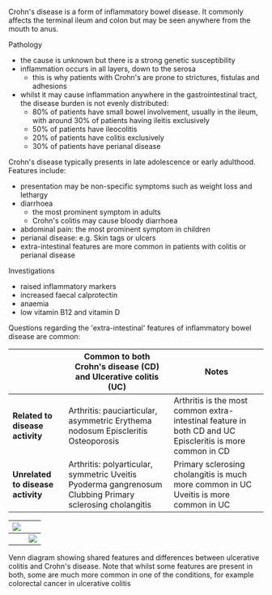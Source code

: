 Crohn's disease is a form of inflammatory bowel disease. It commonly affects the terminal ileum and colon but may be seen anywhere from the mouth to anus.  
  
Pathology  
* the cause is unknown but there is a strong genetic susceptibility
* inflammation occurs in all layers, down to the serosa
	+ this is why patients with Crohn's are prone to strictures, fistulas and adhesions
* whilst it may cause inflammation anywhere in the gastrointestinal tract, the disease burden is not evenly distributed:
	+ 80% of patients have small bowel involvement, usually in the ileum, with around 30% of patients having ileitis exclusively
	+ 50% of patients have ileocolitis
	+ 20% of patients have colitis exclusively
	+ 30% of patients have perianal disease

  
Crohn's disease typically presents in late adolescence or early adulthood. Features include:  
* presentation may be non\-specific symptoms such as weight loss and lethargy
* diarrhoea
	+ the most prominent symptom in adults
	+ Crohn's colitis may cause bloody diarrhoea
* abdominal pain: the most prominent symptom in children
* perianal disease: e.g. Skin tags or ulcers
* extra\-intestinal features are more common in patients with colitis or perianal disease

   
Investigations  
* raised inflammatory markers
* increased faecal calprotectin
* anaemia
* low vitamin B12 and vitamin D

  
Questions regarding the 'extra\-intestinal' features of inflammatory bowel disease are common:  
  


|  | **Common to both Crohn's disease (CD) and Ulcerative colitis (UC)** | **Notes** |
| --- | --- | --- |
| **Related to disease activity** | Arthritis: pauciarticular, asymmetric Erythema nodosum Episcleritis Osteoporosis | Arthritis is the most common extra\-intestinal feature in both CD and UC Episcleritis is more common in CD |
| **Unrelated to disease activity** | Arthritis: polyarticular, symmetric Uveitis Pyoderma gangrenosum Clubbing Primary sclerosing cholangitis | Primary sclerosing cholangitis is much more common in UC Uveitis is more common in UC |

  


| [![](https://d32xxyeh8kfs8k.cloudfront.net/images_Passmedicine/pdd910.png)](https://d32xxyeh8kfs8k.cloudfront.net/images_Passmedicine/pdd910b.png) | |
| --- | --- |
|  | [![](https://d32xxyeh8kfs8k.cloudfront.net/css/images/mag_glass.png)](https://d32xxyeh8kfs8k.cloudfront.net/images_Passmedicine/pdd910b.png) |

Venn diagram showing shared features and differences between ulcerative colitis and Crohn's disease. Note that whilst some features are present in both, some are much more common in one of the conditions, for example colorectal cancer in ulcerative colitis